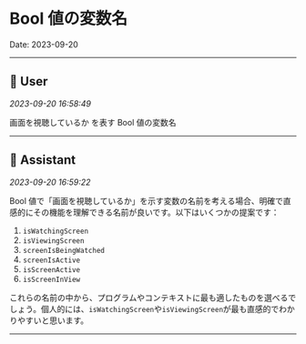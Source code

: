 # Bool 値の変数名

Date: 2023-09-20

---

## 👤 User
*2023-09-20 16:58:49*

画面を視聴しているか を表す Bool 値の変数名

---

## 🤖 Assistant
*2023-09-20 16:59:22*

Bool 値で「画面を視聴しているか」を示す変数の名前を考える場合、明確で直感的にその機能を理解できる名前が良いです。以下はいくつかの提案です：

1. `isWatchingScreen`
2. `isViewingScreen`
3. `screenIsBeingWatched`
4. `screenIsActive`
5. `isScreenActive`
6. `isScreenInView`

これらの名前の中から、プログラムやコンテキストに最も適したものを選べるでしょう。個人的には、`isWatchingScreen`や`isViewingScreen`が最も直感的でわかりやすいと思います。

---
